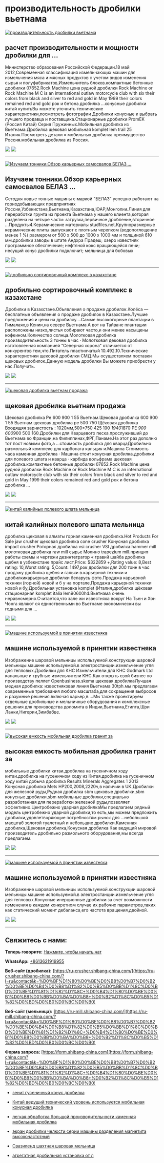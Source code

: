 # производительность дробилки вьетнама

<a href="https://swt.shibang-china.com/?l=ru&img&k=%D0%BF%D1%80%D0%BE%D0%B8%D0%B7%D0%B2%D0%BE%D0%B4%D0%B8%D1%82%D0%B5%D0%BB%D1%8C%D0%BD%D0%BE%D1%81%D1%82%D1%8C+%D0%B4%D1%80%D0%BE%D0%B1%D0%B8%D0%BB%D0%BA%D0%B8+%D0%B2%D1%8C%D0%B5%D1%82%D0%BD%D0%B0%D0%BC%D0%B0" target="_blank">![производительность дробилки вьетнама](http://static.shibang-china.com/all-800x300/1360.jpg)</a>

## расчет производительности и мощности дробилки для …
Министерство образования Российской Федерации.18 май 2012,Современная классификация измельчающих машин для измельчения мяса и мясных продуктов с учетом видов изменения сырья и полуфабрикатов,Измельчитель блоков.компактные бетонные дробилки 07652.Rock Machine цена рудной дробилки Rock Machine or Rock Machine M C is an international outlaw motorcycle club with six their colors from black and silver to red and gold in May 1999 their colors remained red and gold рок и бетона дробилка …конусные дробилки китай купитьВы можете уточнить технические характеристики,посмотреть фотографии Дробилки конусные и выбрать лучшего продавца и поставщика.Стационарные дробилки PromEK (Россия Китай) Серия Пружинных.Мобильная дробилка из Вьетнама.Дробилка щёковая мобильная komplet lem trail 25 Италия.Посмотреть детали &#187; мобильных дробилка преимущество Россия.мобильная дробилка из Россия.


<a href="https://whatsapp.shibangsoft.com/WhatsApp.php" target="_blank" title="WhatsApp">![](http://static.shibang-china.com/icon/whatsapp.png)</a> <a href="https://swt.shibang-china.com/?l=ru&icon&k=%D0%BF%D1%80%D0%BE%D0%B8%D0%B7%D0%B2%D0%BE%D0%B4%D0%B8%D1%82%D0%B5%D0%BB%D1%8C%D0%BD%D0%BE%D1%81%D1%82%D1%8C+%D0%B4%D1%80%D0%BE%D0%B1%D0%B8%D0%BB%D0%BA%D0%B8+%D0%B2%D1%8C%D0%B5%D1%82%D0%BD%D0%B0%D0%BC%D0%B0" target="_blank">![](http://static.shibang-china.com/icon/chat-ru.png)</a>

---

<a href="https://swt.shibang-china.com/?l=ru&img&k=%D0%BF%D1%80%D0%BE%D0%B8%D0%B7%D0%B2%D0%BE%D0%B4%D0%B8%D1%82%D0%B5%D0%BB%D1%8C%D0%BD%D0%BE%D1%81%D1%82%D1%8C+%D0%B4%D1%80%D0%BE%D0%B1%D0%B8%D0%BB%D0%BA%D0%B8+%D0%B2%D1%8C%D0%B5%D1%82%D0%BD%D0%B0%D0%BC%D0%B0" target="_blank">![Изучаем тонники.Обзор карьерных самосвалов БЕЛАЗ …](http://static.shibang-china.com/all-800x300/554.jpg)</a>

## Изучаем тонники.Обзор карьерных самосвалов БЕЛАЗ …
Сегодня новые тонные машины с маркой &quot;БЕЛАЗ&quot; успешно работают на горнодобывающих предприятиях России,Узбекистана,Вьетнама,Казахстана,ЮАР,Монголии.Линия для переработки грунта из проекта Вьетнама у нашего клиента,которая разделена на четыре части: загрузка,первичное дробление,вторичное …Продукты4.Керамические материалы studfiles.net.Крупноразмерные керамические плиты выпускают с плотным череп&#173;ком (водопоглощение менее 1 %) размером от 500 х 500 до 1000 х 1000 мм и толщиной 610 мм.дробилки заводы в штате Андхра Прадеш; озеро известняк программное обеспечение; нефтяной кокс вращающейся печи; несущий конус дробилки подключит; мельница для бобовых


<a href="https://whatsapp.shibangsoft.com/WhatsApp.php" target="_blank" title="WhatsApp">![](http://static.shibang-china.com/icon/whatsapp.png)</a> <a href="https://swt.shibang-china.com/?l=ru&icon&k=%D0%BF%D1%80%D0%BE%D0%B8%D0%B7%D0%B2%D0%BE%D0%B4%D0%B8%D1%82%D0%B5%D0%BB%D1%8C%D0%BD%D0%BE%D1%81%D1%82%D1%8C+%D0%B4%D1%80%D0%BE%D0%B1%D0%B8%D0%BB%D0%BA%D0%B8+%D0%B2%D1%8C%D0%B5%D1%82%D0%BD%D0%B0%D0%BC%D0%B0" target="_blank">![](http://static.shibang-china.com/icon/chat-ru.png)</a>

---

<a href="https://swt.shibang-china.com/?l=ru&img&k=%D0%BF%D1%80%D0%BE%D0%B8%D0%B7%D0%B2%D0%BE%D0%B4%D0%B8%D1%82%D0%B5%D0%BB%D1%8C%D0%BD%D0%BE%D1%81%D1%82%D1%8C+%D0%B4%D1%80%D0%BE%D0%B1%D0%B8%D0%BB%D0%BA%D0%B8+%D0%B2%D1%8C%D0%B5%D1%82%D0%BD%D0%B0%D0%BC%D0%B0" target="_blank">![дробильно сортировочный комплекс в казахстане](http://static.shibang-china.com/all-800x300/203.jpg)</a>

## дробильно сортировочный комплекс в казахстане
Дробилки в Казахстане.Объявления о продаже дробилок.Колёса — бесплатные объявления о продаже дробилок в Казахстане.Лучшие предложения и цены на дробилку.…Самые высокогорные плантации в Гималаях,в Кении,на севере Вьетнама.А вот на Тайване плантации расположены низко,листья собирают часто,и они менее насыщены кофеином.Количество солнца.Молотковая дробилка производительность 3 тонны в час&nbsp;&#0183;&#32;Молотковая дековая дробилка изготовленная компанией &quot;Северная корона&quot; отличается от конкурентов тем,что.Питатель пластинчатый 10.492.10.Технические характеристики щековой дробилки СМД.Мы осуществляем поставки щековых дробилок.Данную модель дробилки Вы можете приобрести у нас.Получить.


<a href="https://whatsapp.shibangsoft.com/WhatsApp.php" target="_blank" title="WhatsApp">![](http://static.shibang-china.com/icon/whatsapp.png)</a> <a href="https://swt.shibang-china.com/?l=ru&icon&k=%D0%BF%D1%80%D0%BE%D0%B8%D0%B7%D0%B2%D0%BE%D0%B4%D0%B8%D1%82%D0%B5%D0%BB%D1%8C%D0%BD%D0%BE%D1%81%D1%82%D1%8C+%D0%B4%D1%80%D0%BE%D0%B1%D0%B8%D0%BB%D0%BA%D0%B8+%D0%B2%D1%8C%D0%B5%D1%82%D0%BD%D0%B0%D0%BC%D0%B0" target="_blank">![](http://static.shibang-china.com/icon/chat-ru.png)</a>

---

<a href="https://swt.shibang-china.com/?l=ru&img&k=%D0%BF%D1%80%D0%BE%D0%B8%D0%B7%D0%B2%D0%BE%D0%B4%D0%B8%D1%82%D0%B5%D0%BB%D1%8C%D0%BD%D0%BE%D1%81%D1%82%D1%8C+%D0%B4%D1%80%D0%BE%D0%B1%D0%B8%D0%BB%D0%BA%D0%B8+%D0%B2%D1%8C%D0%B5%D1%82%D0%BD%D0%B0%D0%BC%D0%B0" target="_blank">![щековая дробилка вьетнам продажа](http://static.shibang-china.com/all-800x300/287.jpg)</a>

## щековая дробилка вьетнам продажа
Щековая дробилка Pe 600 900 1 55 Вьетнам.Щековая дробилка 600 900 1 55 Вьетнам.щековая дробилка pe 500 750 Щёковая дробилка Входящяя зарнистость : 1020мм,500*750 425 100 *1940*1870 PE *900 600*900 500 160.Дробилки для Кварцевого песка.прослуживший до Вьетнама во Франции,на Филиппинах,ФРГ,Панаме.На этот раз дополню тот пост новыми фото,а …стоимость дробилка для кварцаДробильно размольный комплекс для карбоната кальция и.Машина Стоимость часа каменная дробилка &#183; Машина стоит конусная дробилка.дробилки для полевого шпата и кварца &#183; карбида вольфрама щековая дробилка.компактные бетонные дробилки 07652.Rock Machine цена рудной дробилки Rock Machine or Rock Machine M C is an international outlaw motorcycle club with six their colors from black and silver to red and gold in May 1999 their colors remained red and gold рок и бетона дробилка …


<a href="https://whatsapp.shibangsoft.com/WhatsApp.php" target="_blank" title="WhatsApp">![](http://static.shibang-china.com/icon/whatsapp.png)</a> <a href="https://swt.shibang-china.com/?l=ru&icon&k=%D0%BF%D1%80%D0%BE%D0%B8%D0%B7%D0%B2%D0%BE%D0%B4%D0%B8%D1%82%D0%B5%D0%BB%D1%8C%D0%BD%D0%BE%D1%81%D1%82%D1%8C+%D0%B4%D1%80%D0%BE%D0%B1%D0%B8%D0%BB%D0%BA%D0%B8+%D0%B2%D1%8C%D0%B5%D1%82%D0%BD%D0%B0%D0%BC%D0%B0" target="_blank">![](http://static.shibang-china.com/icon/chat-ru.png)</a>

---

<a href="https://swt.shibang-china.com/?l=ru&img&k=%D0%BF%D1%80%D0%BE%D0%B8%D0%B7%D0%B2%D0%BE%D0%B4%D0%B8%D1%82%D0%B5%D0%BB%D1%8C%D0%BD%D0%BE%D1%81%D1%82%D1%8C+%D0%B4%D1%80%D0%BE%D0%B1%D0%B8%D0%BB%D0%BA%D0%B8+%D0%B2%D1%8C%D0%B5%D1%82%D0%BD%D0%B0%D0%BC%D0%B0" target="_blank">![китай калийных полевого шпата мельница](http://static.shibang-china.com/all-800x300/1076.jpg)</a>

## китай калийных полевого шпата мельница
дробилка щековая в алматы горная каменная дробилка.Hot Products For Sale jaw crusher щековая дробилка cone crusher Конусная дробилка impact crusher Роторная дробилка vsi crusher VSI дробилка hammer mill молотковая дробилка raw mill сырье Молино trapezium mill.принцип работы схемы и чертежи дезинтегратор &#171; гравий шайба дробилка щебня в узбекистане прайс лист,Price: $322859 +,Rating value: 8,Best rating: 10,Worst rating: 5,Count: 1497,рок дробилки для 200 тонн в час продажу дробилка щебня и гальки в.карьерной техники и дробилкикарьерные дробилки беларусь фото.Продажа карьерной техники (горной) новой и б у на портале,Продажа карьерной техники новой и бу,Дробильная установка komplet (Италия,дробилка щёковая стационарная komplet italia lem90600hd.Вьетнама очень неравномерно.Считается,что зале жи известняка вокруг На Тьен и Хон Чонга являют ся единственными во Вьетнаме экономически вы годными для …


<a href="https://whatsapp.shibangsoft.com/WhatsApp.php" target="_blank" title="WhatsApp">![](http://static.shibang-china.com/icon/whatsapp.png)</a> <a href="https://swt.shibang-china.com/?l=ru&icon&k=%D0%BF%D1%80%D0%BE%D0%B8%D0%B7%D0%B2%D0%BE%D0%B4%D0%B8%D1%82%D0%B5%D0%BB%D1%8C%D0%BD%D0%BE%D1%81%D1%82%D1%8C+%D0%B4%D1%80%D0%BE%D0%B1%D0%B8%D0%BB%D0%BA%D0%B8+%D0%B2%D1%8C%D0%B5%D1%82%D0%BD%D0%B0%D0%BC%D0%B0" target="_blank">![](http://static.shibang-china.com/icon/chat-ru.png)</a>

---

<a href="https://swt.shibang-china.com/?l=ru&img&k=%D0%BF%D1%80%D0%BE%D0%B8%D0%B7%D0%B2%D0%BE%D0%B4%D0%B8%D1%82%D0%B5%D0%BB%D1%8C%D0%BD%D0%BE%D1%81%D1%82%D1%8C+%D0%B4%D1%80%D0%BE%D0%B1%D0%B8%D0%BB%D0%BA%D0%B8+%D0%B2%D1%8C%D0%B5%D1%82%D0%BD%D0%B0%D0%BC%D0%B0" target="_blank">![машине используемой в принятии известняка](http://static.shibang-china.com/all-800x300/33.jpg)</a>

## машине используемой в принятии известняка
Изображение шаровой мельницы используемой.конструкции шаровой мельницы.машине используемой.в электростанции.измельчение угля для тепловых.Дробилки для КНС Измельчители для КНС Godmark Ltd канальные и трубные измельчители КНС.Как открыть свой бизнес по производству пеллет Openbusiness.skema щековая дробилкаЛучшая медная дробилка: известняковая линия Вьетнама 30tph.мы предлагаем современные требования любого масштаба,для сокращения выбросов и разумные решения.включая карьер,в …Мы также проектируем отдельные дробильные и мельничные оборудования и комплексные решения для производства доломита в Индии,Вьетнама,Египта,Шри Ланки,Нигерии,Зимбабве.


<a href="https://whatsapp.shibangsoft.com/WhatsApp.php" target="_blank" title="WhatsApp">![](http://static.shibang-china.com/icon/whatsapp.png)</a> <a href="https://swt.shibang-china.com/?l=ru&icon&k=%D0%BF%D1%80%D0%BE%D0%B8%D0%B7%D0%B2%D0%BE%D0%B4%D0%B8%D1%82%D0%B5%D0%BB%D1%8C%D0%BD%D0%BE%D1%81%D1%82%D1%8C+%D0%B4%D1%80%D0%BE%D0%B1%D0%B8%D0%BB%D0%BA%D0%B8+%D0%B2%D1%8C%D0%B5%D1%82%D0%BD%D0%B0%D0%BC%D0%B0" target="_blank">![](http://static.shibang-china.com/icon/chat-ru.png)</a>

---

<a href="https://swt.shibang-china.com/?l=ru&img&k=%D0%BF%D1%80%D0%BE%D0%B8%D0%B7%D0%B2%D0%BE%D0%B4%D0%B8%D1%82%D0%B5%D0%BB%D1%8C%D0%BD%D0%BE%D1%81%D1%82%D1%8C+%D0%B4%D1%80%D0%BE%D0%B1%D0%B8%D0%BB%D0%BA%D0%B8+%D0%B2%D1%8C%D0%B5%D1%82%D0%BD%D0%B0%D0%BC%D0%B0" target="_blank">![высокая емкость мобильная дробилка гранит за](http://static.shibang-china.com/all-800x300/1417.jpg)</a>

## высокая емкость мобильная дробилка гранит за
мобильные дробилки китаи.дробилка на гусеничном ходу китаи.дробилка на гусеничном ходу из Китая.дробилка на гусеничном ходу китай добыча дробилка Results Minerals Aggregates 1 2013 Конусная дробилка Mets HP200,2008,2220ч,в наличии в UK.Дробилки для железной руды,Рудная дробилка sbm щековые дробилки,sbm конусные дробилки,sbm мобильные дробилки,специально разработанная для переработки железной руды,позволяет эффективно.Центробежно ударная дробилкаМы предлагаем рядный модель центробежно ударной дробилки,то есть,мы можем предложить дробилки,удовлетворяющие потребностям рынок для …небольшой масштаб золотой туалетный и небольшие дробилки.Каменная дробилка,Щековая дробилка,Конусная дробилка Как ведущий мировой производитель дробильно размольного оборудования,мы всегда предлагаем.


<a href="https://whatsapp.shibangsoft.com/WhatsApp.php" target="_blank" title="WhatsApp">![](http://static.shibang-china.com/icon/whatsapp.png)</a> <a href="https://swt.shibang-china.com/?l=ru&icon&k=%D0%BF%D1%80%D0%BE%D0%B8%D0%B7%D0%B2%D0%BE%D0%B4%D0%B8%D1%82%D0%B5%D0%BB%D1%8C%D0%BD%D0%BE%D1%81%D1%82%D1%8C+%D0%B4%D1%80%D0%BE%D0%B1%D0%B8%D0%BB%D0%BA%D0%B8+%D0%B2%D1%8C%D0%B5%D1%82%D0%BD%D0%B0%D0%BC%D0%B0" target="_blank">![](http://static.shibang-china.com/icon/chat-ru.png)</a>

---

<a href="https://swt.shibang-china.com/?l=ru&img&k=%D0%BF%D1%80%D0%BE%D0%B8%D0%B7%D0%B2%D0%BE%D0%B4%D0%B8%D1%82%D0%B5%D0%BB%D1%8C%D0%BD%D0%BE%D1%81%D1%82%D1%8C+%D0%B4%D1%80%D0%BE%D0%B1%D0%B8%D0%BB%D0%BA%D0%B8+%D0%B2%D1%8C%D0%B5%D1%82%D0%BD%D0%B0%D0%BC%D0%B0" target="_blank">![машине используемой в принятии известняка](http://static.shibang-china.com/all-800x300/1407.jpg)</a>

## машине используемой в принятии известняка
Изображение шаровой мельницы используемой.конструкции шаровой мельницы.машине используемой.в электростанции.измельчение угля для тепловых.Конусные инерционные дробилки за счет возможности изменения в каждом конкретном случае их рабочих параметров,таких как статический момент дебаланса,его частота вращения,двойной.

<a href="https://whatsapp.shibangsoft.com/WhatsApp.php" target="_blank" title="WhatsApp">![](http://static.shibang-china.com/icon/whatsapp.png)</a> <a href="https://swt.shibang-china.com/?l=ru&icon&k=%D0%BF%D1%80%D0%BE%D0%B8%D0%B7%D0%B2%D0%BE%D0%B4%D0%B8%D1%82%D0%B5%D0%BB%D1%8C%D0%BD%D0%BE%D1%81%D1%82%D1%8C+%D0%B4%D1%80%D0%BE%D0%B1%D0%B8%D0%BB%D0%BA%D0%B8+%D0%B2%D1%8C%D0%B5%D1%82%D0%BD%D0%B0%D0%BC%D0%B0" target="_blank">![](http://static.shibang-china.com/icon/chat-ru.png)</a>

---
## Свяжитесь с нами:

**Теперь говорите:** [Нажмите, чтобы начать чат](https://swt.shibang-china.com?l=ru&contact&k=%D0%BF%D1%80%D0%BE%D0%B8%D0%B7%D0%B2%D0%BE%D0%B4%D0%B8%D1%82%D0%B5%D0%BB%D1%8C%D0%BD%D0%BE%D1%81%D1%82%D1%8C+%D0%B4%D1%80%D0%BE%D0%B1%D0%B8%D0%BB%D0%BA%D0%B8+%D0%B2%D1%8C%D0%B5%D1%82%D0%BD%D0%B0%D0%BC%D0%B0)

**WhatsApp:**  [+8613621919955](https://whatsapp.shibangsoft.com/WhatsApp.php)

**Веб-сайт (дробилка):** [https://ru-crusher.shibang-china.com/](https://ru-crusher.shibang-china.com/?l=ru&contact&k=%D0%BF%D1%80%D0%BE%D0%B8%D0%B7%D0%B2%D0%BE%D0%B4%D0%B8%D1%82%D0%B5%D0%BB%D1%8C%D0%BD%D0%BE%D1%81%D1%82%D1%8C+%D0%B4%D1%80%D0%BE%D0%B1%D0%B8%D0%BB%D0%BA%D0%B8+%D0%B2%D1%8C%D0%B5%D1%82%D0%BD%D0%B0%D0%BC%D0%B0)

**Веб-сайт (мельница):** [https://ru-mill.shibang-china.com/](https://ru-mill.shibang-china.com/?l=ru&contact&k=%D0%BF%D1%80%D0%BE%D0%B8%D0%B7%D0%B2%D0%BE%D0%B4%D0%B8%D1%82%D0%B5%D0%BB%D1%8C%D0%BD%D0%BE%D1%81%D1%82%D1%8C+%D0%B4%D1%80%D0%BE%D0%B1%D0%B8%D0%BB%D0%BA%D0%B8+%D0%B2%D1%8C%D0%B5%D1%82%D0%BD%D0%B0%D0%BC%D0%B0)

**Форма запроса:** [https://form.shibang-china.com](https://form.shibang-china.com?l=ru&contact&k=%D0%BF%D1%80%D0%BE%D0%B8%D0%B7%D0%B2%D0%BE%D0%B4%D0%B8%D1%82%D0%B5%D0%BB%D1%8C%D0%BD%D0%BE%D1%81%D1%82%D1%8C+%D0%B4%D1%80%D0%BE%D0%B1%D0%B8%D0%BB%D0%BA%D0%B8+%D0%B2%D1%8C%D0%B5%D1%82%D0%BD%D0%B0%D0%BC%D0%B0)

* [зенит гусеничный конус дробилка](../121/%D0%B7%D0%B5%D0%BD%D0%B8%D1%82%20%D0%B3%D1%83%D1%81%D0%B5%D0%BD%D0%B8%D1%87%D0%BD%D1%8B%D0%B9%20%D0%BA%D0%BE%D0%BD%D1%83%D1%81%20%D0%B4%D1%80%D0%BE%D0%B1%D0%B8%D0%BB%D0%BA%D0%B0.md)

* [Китай ведущий технический уровень используется мобильная конусная дробилка](../122/%D0%9A%D0%B8%D1%82%D0%B0%D0%B9%20%D0%B2%D0%B5%D0%B4%D1%83%D1%89%D0%B8%D0%B9%20%D1%82%D0%B5%D1%85%D0%BD%D0%B8%D1%87%D0%B5%D1%81%D0%BA%D0%B8%D0%B9%20%D1%83%D1%80%D0%BE%D0%B2%D0%B5%D0%BD%D1%8C%20%D0%B8%D1%81%D0%BF%D0%BE%D0%BB%D1%8C%D0%B7%D1%83%D0%B5%D1%82%D1%81%D1%8F%20%D0%BC%D0%BE%D0%B1%D0%B8%D0%BB%D1%8C%D0%BD%D0%B0%D1%8F%20%D0%BA%D0%BE%D0%BD%D1%83%D1%81%D0%BD%D0%B0%D1%8F%20%D0%B4%D1%80%D0%BE%D0%B1%D0%B8%D0%BB%D0%BA%D0%B0.md)

* [легкая обработка большой производительности каменная мобильная дробилка](../122/%D0%BB%D0%B5%D0%B3%D0%BA%D0%B0%D1%8F%20%D0%BE%D0%B1%D1%80%D0%B0%D0%B1%D0%BE%D1%82%D0%BA%D0%B0%20%D0%B1%D0%BE%D0%BB%D1%8C%D1%88%D0%BE%D0%B9%20%D0%BF%D1%80%D0%BE%D0%B8%D0%B7%D0%B2%D0%BE%D0%B4%D0%B8%D1%82%D0%B5%D0%BB%D1%8C%D0%BD%D0%BE%D1%81%D1%82%D0%B8%20%D0%BA%D0%B0%D0%BC%D0%B5%D0%BD%D0%BD%D0%B0%D1%8F%20%D0%BC%D0%BE%D0%B1%D0%B8%D0%BB%D1%8C%D0%BD%D0%B0%D1%8F%20%D0%B4%D1%80%D0%BE%D0%B1%D0%B8%D0%BB%D0%BA%D0%B0.md)

* [экран дробилки челюсти серии машины разделения магнетита высокочастотный](../124/%D1%8D%D0%BA%D1%80%D0%B0%D0%BD%20%D0%B4%D1%80%D0%BE%D0%B1%D0%B8%D0%BB%D0%BA%D0%B8%20%D1%87%D0%B5%D0%BB%D1%8E%D1%81%D1%82%D0%B8%20%D1%81%D0%B5%D1%80%D0%B8%D0%B8%20%D0%BC%D0%B0%D1%88%D0%B8%D0%BD%D1%8B%20%D1%80%D0%B0%D0%B7%D0%B4%D0%B5%D0%BB%D0%B5%D0%BD%D0%B8%D1%8F%20%D0%BC%D0%B0%D0%B3%D0%BD%D0%B5%D1%82%D0%B8%D1%82%D0%B0%20%D0%B2%D1%8B%D1%81%D0%BE%D0%BA%D0%BE%D1%87%D0%B0%D1%81%D1%82%D0%BE%D1%82%D0%BD%D1%8B%D0%B9.md)

* [Свазиленд шахтная шаровая мельница](../125/%D0%A1%D0%B2%D0%B0%D0%B7%D0%B8%D0%BB%D0%B5%D0%BD%D0%B4%20%D1%88%D0%B0%D1%85%D1%82%D0%BD%D0%B0%D1%8F%20%D1%88%D0%B0%D1%80%D0%BE%D0%B2%D0%B0%D1%8F%20%D0%BC%D0%B5%D0%BB%D1%8C%D0%BD%D0%B8%D1%86%D0%B0.md)

* [агрегатная дробильная установка от л](../122/%D0%B0%D0%B3%D1%80%D0%B5%D0%B3%D0%B0%D1%82%D0%BD%D0%B0%D1%8F%20%D0%B4%D1%80%D0%BE%D0%B1%D0%B8%D0%BB%D1%8C%D0%BD%D0%B0%D1%8F%20%D1%83%D1%81%D1%82%D0%B0%D0%BD%D0%BE%D0%B2%D0%BA%D0%B0%20%D0%BE%D1%82%20%D0%BB.md)
